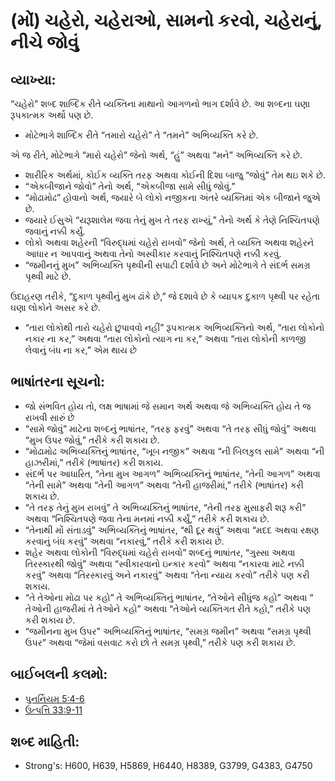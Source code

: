 # (મોં) ચહેરો, ચહેરાઓ, સામનો કરવો, ચહેરાનું, નીચે જોવું 

## વ્યાખ્યા: 

“ચહેરો” શબ્દ શાબ્દિક રીતે વ્યક્તિના માથાનો આગળનો ભાગ દર્શાવે છે.
આ શબ્દના ઘણા રૂપકાત્મક અર્થો પણ છે.

* મોટેભાગે શાબ્દિક રીતે “તમારો ચહેરો” તે “તમને” અભિવ્યક્તિ કરે છે.

એ જ રીતે, મોટેભાગે “મારો ચહેરો” જેનો અર્થ, “હું” અથવા “મને” અભિવ્યક્તિ કરે છે.

* શારીરિક અર્થમાં, કોઈક વ્યક્તિ તરફ અથવા કોઈની દિશા બાજુ “જોવું” તેમ થઇ શકે છે.
* “એકબીજાને જોવો” તેનો અર્થ, “એકબીજા સામે સીધું જોવું.”
* “મોઢામોઢ” હોવાનો અર્થ, જયારે બે લોકો નજીકના અંતરે વ્યક્તિમાં એક બીજાને જુએ છે.
* જયારે ઈસુએ “યરૂશાલેમ જવા તેનું મુખ તે તરફ રાખ્યું,” તેનો અર્થ  કે તેણે નિશ્ચિતપણે જવાનું નક્કી કર્યું.
* લોકો અથવા શહેરની  “વિરુદ્ધમાં ચહેરો રાખવો” જેનો અર્થ, તે વ્યક્તિ અથવા શહેરને આધાર ન આપવાનું અથવા તેનો અસ્વીકાર કરવાનું  નિશ્ચિતપણે નક્કી  કરવું.
* “જમીનનું મુખ” અભિવ્યક્તિ પૃથ્વીની સપાટી દર્શાવે છે અને મોટેભાગે તે સંદર્ભ સમગ્ર પૃથ્વી માટે  છે.

ઉદાહરણ તરીકે, “દુકાળ પૃથ્વીનું મુખ ઢાંકે છે,” જે દશાવે છે કે વ્યાપક દુકાળ પૃથ્વી પર રહેતા ઘણા લોકોને અસર કરે છે.

* “તારા લોકોથી તારો ચહેરો છુપાવવો નહીં” રૂપકાત્મક અભિવ્યક્તિનો અર્થ, “તારા લોકોનો નકાર ના કર,” અથવા “તારા લોકોનો ત્યાગ ના કર,” અથવા “તારા લોકોની કાળજી લેવાનું બંધ ના કર,” એમ થાય છે

## ભાષાંતરના સૂચનો: 

* જો સંભવિત હોય તો, લક્ષ ભાષામાં જે સમાન અર્થ અથવા જે અભિવ્યક્તિ હોય તે જ રાખવી સારું છે
* “સામે જોવું” માટેના શબ્દનું ભાષાંતર, “તરફ ફરવું” અથવા “તે તરફ સીધું જોવું” અથવા “મુખ ઉપર જોવું,” તરીકે કરી શકાય છે.
* “મોઢામોઢ અભિવ્યક્તિનું ભાષાંતર, “ખૂબ નજીક” અથવા “ની બિલકુલ સામે” અથવા “ની હાઝરીમાં,” તરીકે (ભાષાંતર) કરી શકાય.
* સંદર્ભ પર આધારિત, “તેના મુખ આગળ” અભિવ્યક્તિનું ભાષાંતર, “તેની આગળ” અથવા “તેની સામે” અથવા “તેની આગળ” અથવા “તેની હાજરીમાં,” તરીકે (ભાષાંતર) કરી શકાય છે.
* “તે તરફ તેનું મુખ રાખવું” તે અભિવ્યક્તિનું ભાષાંતર, “તેની તરફ મુસાફરી શરૂ કરી” અથવા “નિશ્ચિતપણે જવા તેના મનમાં નક્કી કર્યું,” તરીકે કરી શકાય છે.
* “તેનાથી મોં સંતાડવું” અભિવ્યક્તિનું ભાષાંતર, “થી દૂર થવું” અથવા “મદદ અથવા રક્ષણ કરવાનું બંધ કરવું” અથવા “નકારવું,” તરીકે કરી શકાય છે.
* શહેર અથવા લોકોની “વિરુદ્ધમાં ચહેરો રાખવો” શબ્દનું ભાષાંતર, “ગુસ્સા અથવા તિરસ્કારથી જોવું” અથવા “સ્વીકારવાનો ઇન્કાર કરવો” અથવા “નકારવા માટે નક્કી કરવું” અથવા “તિરસ્કારવું અને નકારવું” અથવા “તેના ન્યાય કરવો” તરીકે પણ કરી શકાય.
* “તે તેઓના મોઢા પર કહો” તે અભિવ્યક્તિનું ભાષાંતર, “તેઓને સીધુંજ કહો” અથવા “ તેઓની હાજરીમાં તે તેઓને કહો” અથવા “તેઓને વ્યક્તિગત રીતે કહો,” તરીકે પણ કરી શકાય છે.
* “જમીનના મુખ ઉપર” અભિવ્યક્તિનું ભાષાંતર, “સમગ્ર જમીન” અથવા “સમગ્ર પૃથ્વી ઉપર” અથવા “જેમાં વસવાટ કરો છો તે સમગ્ર પૃથ્વી,” તરીકે પણ કરી શકાય છે.

## બાઈબલની કલમો: 

* [પુનર્નિયમ 5:4-6](rc://gu/tn/help/deu/05/04)
* [ઉત્પત્તિ 33:9-11](rc://gu/tn/help/gen/33/09)

## શબ્દ માહિતી: 

* Strong's: H600, H639, H5869, H6440, H8389, G3799, G4383, G4750
